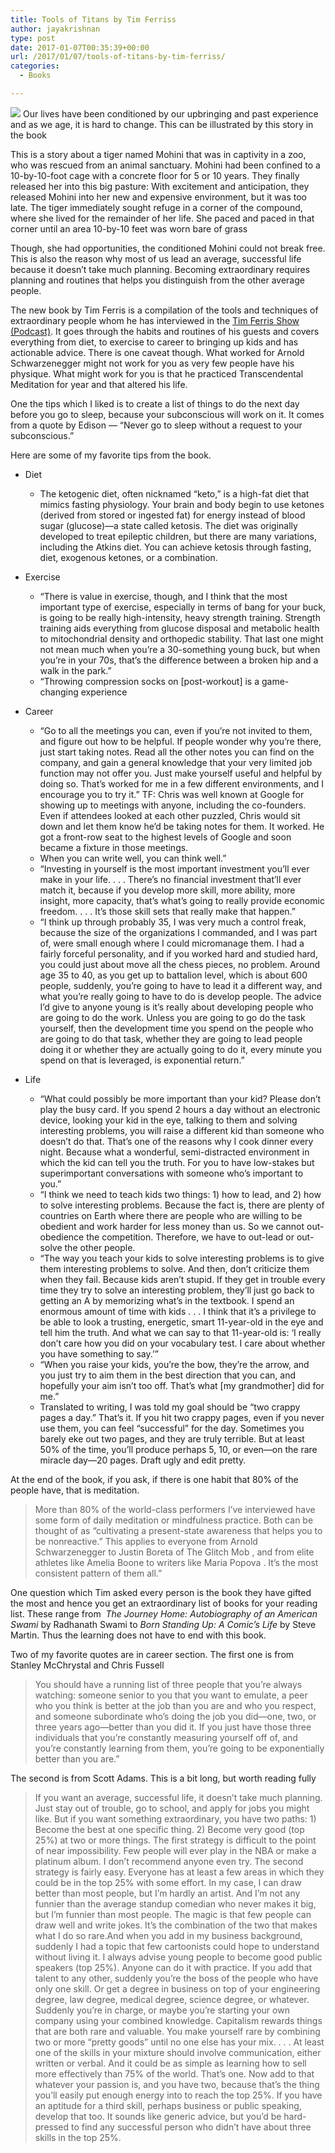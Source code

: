 ```yaml
---
title: Tools of Titans by Tim Ferriss
author: jayakrishnan
type: post
date: 2017-01-07T00:35:39+00:00
url: /2017/01/07/tools-of-titans-by-tim-ferriss/
categories:
  - Books

---
```

![](//ws-na.amazon-adsystem.com/widgets/q?_encoding=UTF8&ASIN=B01HSMRWNU&Format=_SL250_&ID=AsinImage&MarketPlace=US&ServiceVersion=20070822&WS=1&tag=varnamblog-20#float)
<span class="name">Our lives have been conditioned by our upbringing and past experience and as we age, it is hard to change. This can be illustrated by this story in the book</span>

This is a story about a tiger named Mohini that was in captivity in a zoo, who was rescued from an animal sanctuary. Mohini had been confined to a 10-by-10-foot cage with a concrete floor for 5 or 10 years. They finally released her into this big pasture: With excitement and anticipation, they released Mohini into her new and expensive environment, but it was too late. The tiger immediately sought refuge in a corner of the compound, where she lived for the remainder of her life. She paced and paced in that corner until an area 10-by-10 feet was worn bare of grass</span>

<span class="name">Though, she had opportunities, the conditioned Mohini could not break free. This is also the reason why most of us lead an average, successful life because it doesn&#8217;t take much planning. Becoming extraordinary requires planning and routines that helps you distinguish from the other average people.</span>

<span class="name">The new book by Tim Ferris is a compilation of the tools and techniques of extraordinary people whom he has interviewed in the <a href="http://fourhourworkweek.com/podcast/">Tim Ferris Show (Podcast)</a>. It goes through the habits and routines of his guests and covers everything from diet, to exercise to career to bringing up kids and has actionable advice. There is one caveat though. What worked for Arnold Schwarzenegger might not work for you as very few people have his physique. What might work for you is that he practiced Transcendental Meditation for year and that altered his life.<br /> </span>

<span class="name">One the tips which I liked is to create a list of things to do the next day before you go to sleep, because your subconscious will work on it. It comes from a quote by Edison &#8212; “Never go to sleep without a request to your subconscious.”</span>

<span class="name">Here are some of my favorite tips from the book.</span>

  * <span class="name">Diet</span> 
      * <span class="name">The ketogenic diet, often nicknamed “keto,” is a high-fat diet that mimics fasting physiology. Your brain and body begin to use ketones (derived from stored or ingested fat) for energy instead of blood sugar (glucose)—a state called ketosis. The diet was originally developed to treat epileptic children, but there are many variations, including the Atkins diet. You can achieve ketosis through fasting, diet, exogenous ketones, or a combination.</span>

  * <span class="name">Exercise</span> 
      * <span class="name">“There is value in exercise, though, and I think that the most important type of exercise, especially in terms of bang for your buck, is going to be really high-intensity, heavy strength training. Strength training aids everything from glucose disposal and metabolic health to mitochondrial density and orthopedic stability. That last one might not mean much when you’re a 30-something young buck, but when you’re in your 70s, that’s the difference between a broken hip and a walk in the park.”</span>
      * <span class="name">“Throwing compression socks on [post-workout] is a game-changing experience</span>
  * <span class="name">Career</span> 
      * <span class="name">“Go to all the meetings you can, even if you’re not invited to them, and figure out how to be helpful. If people wonder why you’re there, just start taking notes. Read all the other notes you can find on the company, and gain a general knowledge that your very limited job function may not offer you. Just make yourself useful and helpful by doing so. That’s worked for me in a few different environments, and I encourage you to try it.” TF: Chris was well known at Google for showing up to meetings with anyone, including the co-founders. Even if attendees looked at each other puzzled, Chris would sit down and let them know he’d be taking notes for them. It worked. He got a front-row seat to the highest levels of Google and soon became a fixture in those meetings.</span>
      * <span class="name">When you can write well, you can think well.”</span>
      * <span class="name">“Investing in yourself is the most important investment you’ll ever make in your life. . . . There’s no financial investment that’ll ever match it, because if you develop more skill, more ability, more insight, more capacity, that’s what’s going to really provide economic freedom. . . . It’s those skill sets that really make that happen.”</span>
      * <span class="name">“I think up through probably 35, I was very much a control freak, because the size of the organizations I commanded, and I was part of, were small enough where I could micromanage them. I had a fairly forceful personality, and if you worked hard and studied hard, you could just about move all the chess pieces, no problem. Around age 35 to 40, as you get up to battalion level, which is about 600 people, suddenly, you’re going to have to lead it a different way, and what you’re really going to have to do is develop people. The advice I’d give to anyone young is it’s really about developing people who are going to do the work. Unless you are going to go do the task yourself, then the development time you spend on the people who are going to do that task, whether they are going to lead people doing it or whether they are actually going to do it, every minute you spend on that is leveraged, is exponential return.”</span>
  * <span class="name">Life</span> 
      * <span class="name">“What could possibly be more important than your kid? Please don’t play the busy card. If you spend 2 hours a day without an electronic device, looking your kid in the eye, talking to them and solving interesting problems, you will raise a different kid than someone who doesn’t do that. That’s one of the reasons why I cook dinner every night. Because what a wonderful, semi-distracted environment in which the kid can tell you the truth. For you to have low-stakes but superimportant conversations with someone who’s important to you.”</span>
      * <span class="name">“I think we need to teach kids two things: 1) how to lead, and 2) how to solve interesting problems. Because the fact is, there are plenty of countries on Earth where there are people who are willing to be obedient and work harder for less money than us. So we cannot out-obedience the competition. Therefore, we have to out-lead or out-solve the other people.</span>
      * <span class="name">“The way you teach your kids to solve interesting problems is to give them interesting problems to solve. And then, don’t criticize them when they fail. Because kids aren’t stupid. If they get in trouble every time they try to solve an interesting problem, they’ll just go back to getting an A by memorizing what’s in the textbook. I spend an enormous amount of time with kids . . . I think that it’s a privilege to be able to look a trusting, energetic, smart 11-year-old in the eye and tell him the truth. And what we can say to that 11-year-old is: ‘I really don’t care how you did on your vocabulary test. I care about whether you have something to say.’”</span>
      * <span class="name">“When you raise your kids, you’re the bow, they’re the arrow, and you just try to aim them in the best direction that you can, and hopefully your aim isn’t too off. That’s what [my grandmother] did for me.”</span>
      * <span class="name">Translated to writing, I was told my goal should be “two crappy pages a day.” That’s it. If you hit two crappy pages, even if you never use them, you can feel “successful” for the day. Sometimes you barely eke out two pages, and they are truly terrible. But at least 50% of the time, you’ll produce perhaps 5, 10, or even—on the rare miracle day—20 pages. Draft ugly and edit pretty.</span>

<span class="name">At the end of the book, if you ask, if there is one habit that 80% of the people have, that is meditation. </span>

> <span class="name">More than 80% of the world-class performers I’ve interviewed have some form of daily meditation or mindfulness practice. Both can be thought of as “cultivating a present-state awareness that helps you to be nonreactive.” This applies to everyone from Arnold Schwarzenegger to Justin Boreta of The Glitch Mob , and from elite athletes like Amelia Boone to writers like Maria Popova . It’s the most consistent pattern of them all.&#8221;</span>

<span class="name">One question which Tim asked every person is the book they have gifted the most and hence you get an extraordinary list of books for your reading list. These range from  <em>The Journey Home: Autobiography of an American Swami</em> by Radhanath Swami to <em>Born Standing Up: A Comic’s Life</em> by Steve Martin. Thus the learning does not have to end with this book.</span>

<span class="name">Two of my favorite quotes are in career section. The first one is from Stanley McChrystal and Chris Fussell<br /> </span>

> <span class="name">You should have a running list of three people that you’re always watching: someone senior to you that you want to emulate, a peer who you think is better at the job than you are and who you respect, and someone subordinate who’s doing the job you did—one, two, or three years ago—better than you did it. If you just have those three individuals that you’re constantly measuring yourself off of, and you’re constantly learning from them, you’re going to be exponentially better than you are.”</span>

<span class="name">The second is from Scott Adams. This is a bit long, but worth reading fully</span>

>  <span class="name">If you want an average, successful life, it doesn’t take much planning. Just stay out of trouble, go to school, and apply for jobs you might like. But if you want something extraordinary, you have two paths: 1) Become the best at one specific thing. 2) Become very good (top 25%) at two or more things. The first strategy is difficult to the point of near impossibility. Few people will ever play in the NBA or make a platinum album. I don’t recommend anyone even try. The second strategy is fairly easy. Everyone has at least a few areas in which they could be in the top 25% with some effort. In my case, I can draw better than most people, but I’m hardly an artist. And I’m not any funnier than the average standup comedian who never makes it big, but I’m funnier than most people. The magic is that few people can draw well and write jokes. It’s the combination of the two that makes what I do so rare.And when you add in my business background, suddenly I had a topic that few cartoonists could hope to understand without living it. I always advise young people to become good public speakers (top 25%). Anyone can do it with practice. If you add that talent to any other, suddenly you’re the boss of the people who have only one skill. Or get a degree in business on top of your engineering degree, law degree, medical degree, science degree, or whatever. Suddenly you’re in charge, or maybe you’re starting your own company using your combined knowledge. Capitalism rewards things that are both rare and valuable. You make yourself rare by combining two or more “pretty goods” until no one else has your mix. . . . At least one of the skills in your mixture should involve communication, either written or verbal. And it could be as simple as learning how to sell more effectively than 75% of the world. That’s one. Now add to that whatever your passion is, and you have two, because that’s the thing you’ll easily put enough energy into to reach the top 25%. If you have an aptitude for a third skill, perhaps business or public speaking, develop that too. It sounds like generic advice, but you’d be hard-pressed to find any successful person who didn’t have about three skills in the top 25%.</span>

 [1]: http://amzn.to/2i29Jq0